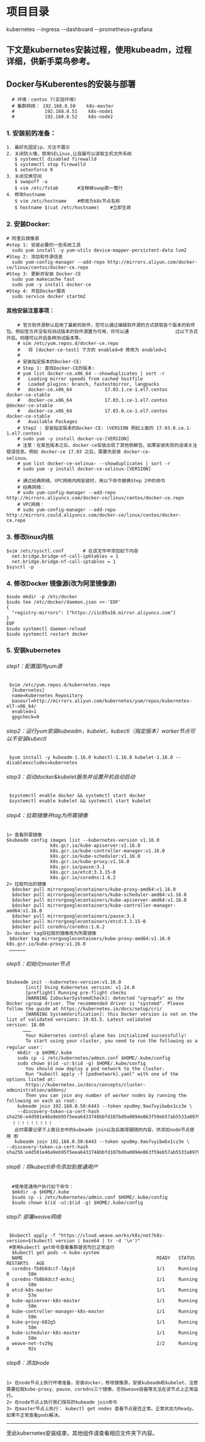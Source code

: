 # 项目目录  
  kubernetes  --ingress     --dashboard     --prometheus+grafana
 
## 下文是kubernetes安装过程，使用kubeadm，过程详细，供新手菜鸟参考。

## Docker与Kuberentes的安装与部署
      # 环境：centos 7(实验环境)
      # 集群网络： 192.168.0.50    k8s-master
      #           192.168.0.51    k8s-node1
      #           192.168.0.52    k8s-node2
### 1. 安装前的准备： 
    1. 最好先固定ip，方法不展示
    2. 关闭防火墙，禁用SELinux,让容器可以读取主机文件系统  
       $ systemctl disabled firewalld  
       $ systemctl stop firewalld  
       $ setenforce 0  
    3. 关闭交换空间  
       $ swapoff -a  
       $ vim /etc/fstab       #注释掉swap那一整行  
    4. 修改hostname  
       $ vim /etc/hostname    #修改为k8s节点名称  
       $ hostname $(cat /etc/hostname)    #立即生效  
### 2. 安装Docker: 
    # 阿里云镜像源
    #step 1: 安装必要的一些系统工具
      sudo yum install -y yum-utils device-mapper-persistent-data lvm2
    #Step 2: 添加软件源信息
      sudo yum-config-manager --add-repo http://mirrors.aliyun.com/docker-ce/linux/centos/docker-ce.repo
    #Step 3: 更新并安装 Docker-CE
      sudo yum makecache fast
      sudo yum -y install docker-ce
    #Step 4: 开启Docker服务
      sudo service docker startm2
  
  #### 其他安装注意事项：
       
        # 官方软件源默认启用了最新的软件，您可以通过编辑软件源的方式获取各个版本的软件包。例如官方并没有将测试版本的软件源置为可用，你可以通                 过以下方式开启。同理可以开启各种测试版本等。
        # vim /etc/yum.repos.d/docker-ce.repo
        #   将 [docker-ce-test] 下方的 enabled=0 修改为 enabled=1
        #
        # 安装指定版本的Docker-CE:
        # Step 1: 查找Docker-CE的版本:
        # yum list docker-ce.x86_64 --showduplicates | sort -r
        #   Loading mirror speeds from cached hostfile
        #   Loaded plugins: branch, fastestmirror, langpacks
        #   docker-ce.x86_64            17.03.1.ce-1.el7.centos            docker-ce-stable
        #   docker-ce.x86_64            17.03.1.ce-1.el7.centos            @docker-ce-stable
        #   docker-ce.x86_64            17.03.0.ce-1.el7.centos            docker-ce-stable
        #   Available Packages
        # Step2 : 安装指定版本的Docker-CE: (VERSION 例如上面的 17.03.0.ce.1-1.el7.centos)
        # sudo yum -y install docker-ce-[VERSION]
        # 注意：在某些版本之后，docker-ce安装出现了其他依赖包，如果安装失败的话请关注错误信息。例如 docker-ce 17.03 之后，需要先安装 docker-ce-           selinux。
        # yum list docker-ce-selinux- --showduplicates | sort -r
        # sudo yum -y install docker-ce-selinux-[VERSION]

        # 通过经典网络、VPC网络内网安装时，用以下命令替换Step 2中的命令
        # 经典网络：
        # sudo yum-config-manager --add-repo http://mirrors.aliyuncs.com/docker-ce/linux/centos/docker-ce.repo
        # VPC网络：
        # sudo yum-config-manager --add-repo http://mirrors.could.aliyuncs.com/docker-ce/linux/centos/docker-ce.repo
### 3. 修改linux内核
    $vim /etc/sysctl.conf       # 在该文件中添加如下内容  
      net.bridge.bridge-nf-call-ip6tables = 1  
      net.bridge.bridge-nf-call-iptables = 1  
    $sysctl -p  
### 4. 修改Docker 镜像源(改为阿里镜像源)
    $sudo mkdir -p /etc/docker
    $sudo tee /etc/docker/daemon.json <<-'EOF'
    {
      "registry-mirrors": ["https://i1c85u16.mirror.aliyuncs.com"]    
    }
    EOF
    $sudo systemctl daemon-reload
    $sudo systemctl restart docker
### 5. 安装kubernetes
  ###### step1：配置国内yum源
     $vim /etc/yum.repos.d/kubernetes.repo  
      [kubernetes]    
      name=Kubernetes Repository  
      baseurl=http://mirrors.aliyun.com/kubernetes/yum/repos/kubernetes-el7-x86_64/  
      enabled=1  
      gpgcheck=0  
  ###### step2：运行yum安装kubeadm，kubelet，kubectl（指定版本）worker节点可以不安装kubectl
     $yum install -y kubeadm-1.16.0 kubectl-1.16.0 kubelet-1.16.0 --disableexcludes=kubernetes
  ###### step3：启动docker&kubelet服务并设置开机自动启动
     $systemctl enable docker && systemctl start docker  
     $systemctl enable kubelet && systemctl start kubelet  
  ###### step4：拉取镜像并tag为所需镜像
    1> 查看所需镜像
    $kubeadm config images list --kubernetes-version v1.16.0  
                    k8s.gcr.io/kube-apiserver:v1.16.0  
                    k8s.gcr.io/kube-controller-manager:v1.16.0  
                    k8s.gcr.io/kube-scheduler:v1.16.0  
                    k8s.gcr.io/kube-proxy:v1.16.0  
                    k8s.gcr.io/pause:3.1  
                    k8s.gcr.io/etcd:3.3.15-0  
                    k8s.gcr.io/coredns:1.6.2  
    2> 拉取列出的镜像
      $docker pull mirrorgooglecontainers/kube-proxy-amd64:v1.16.0   
      $docker pull mirrorgooglecontainers/kube-scheduler-amd64:v1.16.0  
      $docker pull mirrorgooglecontainers/kube-apiserver-amd64:v1.16.0  
      $docker pull mirrorgooglecontainers/kube-controller-manager-amd64:v1.16.0  
      $docker pull mirrorgooglecontainers/pause:3.1  
      $docker pull mirrorgooglecontainers/etcd:3.3.15-0  
      $docker pull coredns/coredns:1.6.2  
    3> docker tag将拉取的镜像改为所需镜像 
     $docker tag mirrorgooglecontainers/kube-proxy-amd64:v1.16.0 k8s.gcr.io/kube-proxy:v1.16.0  
     ……………… 
  ###### step5：初始化master节点
    $kubeadm init --kubernetes-version:v1.16.0  
           [init] Using Kubernetes version: v1.14.0  
           [preflight] Running pre-flight checks  
           [WARNING IsDockerSystemdCheck]: detected "cgroupfs" as the Docker cgroup driver. The recommended driver is "systemd". Please            follow the guide at https://kubernetes.io/docs/setup/cri/  
           [WARNING SystemVerification]: this Docker version is not on the list of validated versions: 19.03.5. Latest validated                    version: 18.09  
          ………  
           Your Kubernetes control-plane has initialized successfully!  
           To start using your cluster, you need to run the following as a regular user：  
        mkdir -p $HOME/.kube  
        sudo cp -i /etc/kubernetes/admin.conf $HOME/.kube/config  
        sudo chown $(id -u):$(id -g) $HOME/.kube/config  
           You should now deploy a pod network to the cluster.  
           Run "kubectl apply -f [podnetwork].yaml" with one of the options listed at:  
           https://kubernetes.io/docs/concepts/cluster-administration/addons/  
           Then you can join any number of worker nodes by running the following on each as root:  
        kubeadm join 192.168.0.50:6443 --token xpu8my.9ao7vyibwbx1cz3e \  
        --discovery-token-ca-cert-hash sha256:e4d501e46a9eb95f5eea6433748bbfd107bd9a0094e063f59eb57ab5533a0979  
      ！！！！！！！！！  
       此时需要记录下上面日志中的kubeadm join以及后面得跟随的内容，供添加node节点使用 即  
       kubeadm join 192.168.0.50:6443 --token xpu8my.9ao7vyibwbx1cz3e \        --discovery-token-ca-cert-hash sha256:e4d501e46a9eb95f5eea6433748bbfd107bd9a0094e063f59eb57ab5533a0979
    
  ###### step6：将kubectl命令添加到普通用户
      #使用普通用户执行如下命令：  
      $mkdir -p $HOME/.kube  
      $sudo cp -i /etc/kubernetes/admin.conf $HOME/.kube/config  
      $sudo chown $(id -u):$(id -g) $HOME/.kube/config  
  ###### step7: 部署weave网络
     $kubectl apply -f "https://cloud.weave.works/k8s/net?k8s-version=$(kubectl version | base64 | tr -d '\n')"  
     #使用kubectl get命令查看集群是否均已正常运行  
      $kubectl get pods -n kube-system  
      NAME                                                 READY   STATUS    RESTARTS   AGE  
      coredns-fb8b8dccf-l4pjd                              1/1     Running       0       58m  
      coredns-fb8b8dccf-mckcj                              1/1     Running       0       58m  
      etcd-k8s-master                                      1/1     Running       0       57m  
      kube-apiserver-k8s-master                            1/1     Running       0       58m  
      kube-controller-manager-k8s-master                   1/1     Running       0       58m  
      kube-proxy-682g5                                     1/1     Running       0       58m  
      kube-scheduler-k8s-master                            1/1     Running       0       58m  
      weave-net-tv29g                                      2/2     Running       0       92s  
   ###### step8：添加node
    1> 在node节点上执行环境准备，安装docker，修改镜像源，安装kubeadm和kubelet，注意需要拉取kube-proxy、pause、coredns三个镜像，否则weave容器等无法在该节点上正常运行。
    2> 在node节点上执行我们保存的kubeadm join命令
    3> 在master节点上执行： kubectl get nodes 查看节点是否正常。正常状态为Ready。 如果不正常查看pods解决。
-----------------------------------------------------------------------------------------------------------------
至此kubernetes安装结束，其他组件请查看相应文件夹下内容。
    
